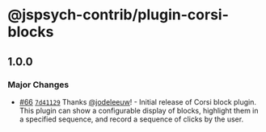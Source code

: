 # @jspsych-contrib/plugin-corsi-blocks

## 1.0.0

### Major Changes

- [#66](https://github.com/jspsych/jspsych-contrib/pull/66) [`7d41129`](https://github.com/jspsych/jspsych-contrib/commit/7d41129389d7069f7261df50cc7c4f108d65217d) Thanks [@jodeleeuw](https://github.com/jodeleeuw)! - Initial release of Corsi block plugin. This plugin can show a configurable display of blocks, highlight them in a specified sequence, and record a sequence of clicks by the user.
